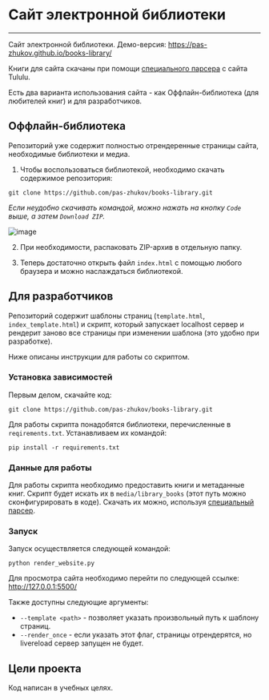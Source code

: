 # Сайт электронной библиотеки

---
Сайт электронной библиотеки. Демо-версия: https://pas-zhukov.github.io/books-library/

Книги для сайта скачаны при помощи [специального парсера](https://github.com/pas-zhukov/books-library-parser) с сайта Tululu.

Есть два варианта использования сайта - как Оффлайн-библиотека (для любителей книг) и для разработчиков.

## Оффлайн-библиотека
Репозиторий уже содержит полностью отрендеренные страницы сайта, необходимые библиотеки и медиа.
1. Чтобы воспользоваться библиотекой, необходимо скачать содержимое репозитория:
``` 
git clone https://github.com/pas-zhukov/books-library.git
```
_Если неудобно скачивать командой, можно нажать на кнопку `Code` выше, а затем `Download ZIP`._

![image](https://github.com/pas-zhukov/books-library/assets/117192371/7fa4637e-ecd7-4918-9346-753724c504bd)

2. При необходимости, распаковать ZIP-архив в отдельную папку.

3. Теперь достаточно открыть файл `index.html` с помощью любого браузера и можно наслаждаться библиотекой.

## Для разработчиков

Репозиторий содержит шаблоны страниц (`template.html`, `index_template.html`) и скрипт, который запускает localhost сервер и рендерит заново все страницы при изменении шаблона (это удобно при разработке).

Ниже описаны инструкции для работы со скриптом.

### Установка зависимостей
Первым делом, скачайте код:
``` 
git clone https://github.com/pas-zhukov/books-library.git
```
Для работы скрипта понадобятся библиотеки, перечисленные в `reqirements.txt`.
Устанавливаем их командой:
```
pip install -r requirements.txt
```

### Данные для работы

Для работы скрипта необходимо предоставить книги и метаданные книг. Скрипт будет искать их в `media/library_books` (этот путь можно сконфигурировать в коде). Скачать их можно, используя [специальный парсер](https://github.com/pas-zhukov/books-library-parser).


### Запуск
Запуск осуществляется следующей командой:
```shell
python render_website.py
```
Для просмотра сайта необходимо перейти по следующей ссылке: http://127.0.0.1:5500/

Также доступны следующие аргументы:

- `--template <path>` - позволяет указать произвольный путь к шаблону страниц.
- `--render_once` - если указать этот флаг, страницы отрендерятся, но livereload сервер запущен не будет.

## Цели проекта
Код написан в учебных целях.
